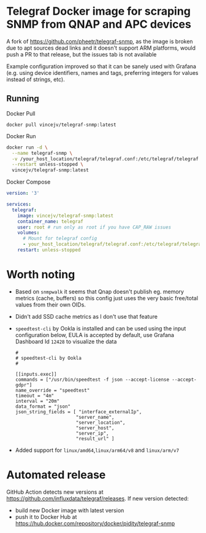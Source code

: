 # Telegraf Docker image for scraping SNMP from QNAP and APC devices

A fork of https://github.com/pheetr/telegraf-snmp, as the image is broken due to apt sources dead links and it doesn't support ARM platforms, would push a PR to that release, but the issues tab is not available

Example configuration improved so that it can be sanely used with Grafana (e.g. using device identifiers, names and tags, preferring integers for values instead of strings, etc).

## Running
Docker Pull
```
docker pull vincejv/telegraf-snmp:latest
```
Docker Run
```sh
docker run -d \
  --name telegraf-snmp \
  -v /your_host_location/telegraf/telegraf.conf:/etc/telegraf/telegraf.conf \
  --restart unless-stopped \
  vincejv/telegraf-snmp:latest
```
Docker Compose
```yaml
version: '3'

services:
  telegraf:
    image: vincejv/telegraf-snmp:latest
    container_name: telegraf
    user: root # run only as root if you have CAP_RAW issues
    volumes:
      # Mount for telegraf config
      - your_host_location/telegraf/telegraf.conf:/etc/telegraf/telegraf.conf:ro
    restart: unless-stopped
```

# Worth noting

* Based on `snmpwalk` it seems that Qnap doesn't publish eg. memory metrics (cache, buffers) so this config just uses the very basic free/total values from their own OIDs.

* Didn't add SSD cache metrics as I don't use that feature

* `speedtest-cli` by Ookla is installed and can be used using the input configuration below, EULA is accepted by default, use Grafana Dashboard Id `12428` to visualize the data
  ```
  #
  # speedtest-cli by Ookla
  #

  [[inputs.exec]]
  commands = ["/usr/bin/speedtest -f json --accept-license --accept-gdpr"]
  name_override = "speedtest"
  timeout = "4m"
  interval = "20m"
  data_format = "json"
  json_string_fields = [ "interface_externalIp",
                        "server_name",
                        "server_location",
                        "server_host",
                        "server_ip",
                        "result_url" ]
  ```

* Added support for `linux/amd64`,`linux/arm64/v8` and `linux/arm/v7`

# Automated release

GitHub Action detects new versions at <https://github.com/influxdata/telegraf/releases>.
If new version detected:
* build new Docker image with latest version
* push it to Docker Hub at <https://hub.docker.com/repository/docker/pidity/telegraf-snmp>
